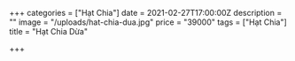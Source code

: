 +++
categories = ["Hạt Chia"]
date = 2021-02-27T17:00:00Z
description = ""
image = "/uploads/hat-chia-dua.jpg"
price = "39000"
tags = ["Hạt Chia"]
title = "Hạt Chia Dừa"

+++
